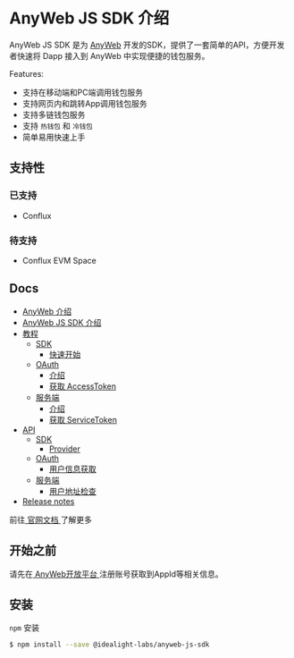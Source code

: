 # AnyWeb JS SDK 介绍

AnyWeb JS SDK 是为 [AnyWeb](https://wiki.anyweb.cc/docs/anyweb/) 开发的SDK，提供了一套简单的API，方便开发者快速将 Dapp 接入到 AnyWeb 中实现便捷的钱包服务。

Features:

* 支持在移动端和PC端调用钱包服务
* 支持网页内和跳转App调用钱包服务
* 支持多链钱包服务
* 支持 ` 热钱包 ` 和 ` 冷钱包 `
* 简单易用快速上手

## 支持性

### 已支持

* Conflux

### 待支持

* Conflux EVM Space

## Docs

* [AnyWeb 介绍](https://wiki.anyweb.cc/docs/anyweb)
* [AnyWeb JS SDK 介绍](https://wiki.anyweb.cc/docs/intro)
* [教程](https://wiki.anyweb.cc/docs/quick_start)
  * [SDK](https://wiki.anyweb.cc/docs/quick_start)
    * [快速开始](https://wiki.anyweb.cc/docs/quick_start)
  * [OAuth](https://wiki.anyweb.cc/docs/OAuth/intro)
    * [介绍](https://wiki.anyweb.cc/docs/OAuth/intro)
    * [获取 AccessToken](https://wiki.anyweb.cc/docs/OAuth/accessToken)
  * [服务端](https://wiki.anyweb.cc/docs/Service/intro)
    * [介绍](https://wiki.anyweb.cc/docs/Service/intro)
    * [获取 ServiceToken](https://wiki.anyweb.cc/docs/Service/serviceToken)
* [API](https://wiki.anyweb.cc/docs/usage)
  * [SDK](https://wiki.anyweb.cc/docs/usage)
    * [Provider](https://wiki.anyweb.cc/docs/usage)
  * [OAuth](https://wiki.anyweb.cc/docs/OAuth/userInfo)
    * [用户信息获取](https://wiki.anyweb.cc/docs/OAuth/userInfo)
  * [服务端](https://wiki.anyweb.cc/docs/Service/checkAddress)
    * [用户地址检查](https://wiki.anyweb.cc/docs/Service/checkAddress)
* [Release notes](https://wiki.anyweb.cc/docs/CHANGELOG)

前往[ 官网文档 ](https://wiki.anyweb.cc)了解更多

## 开始之前

请先在[ AnyWeb开放平台 ](https://open.anyweb.cc)注册账号获取到AppId等相关信息。

## 安装

` npm ` 安装

```sh
$ npm install --save @idealight-labs/anyweb-js-sdk
```
